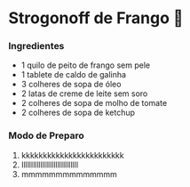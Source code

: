 # Strogonoff de Frango :chicken:

### Ingredientes



- 1 quilo de peito de frango sem pele
- 1 tablete de caldo de galinha
- 3 colheres de sopa de óleo
- 2 latas de creme de leite sem soro
- 2 colheres de sopa de molho de tomate
- 2 colheres de sopa de ketchup

### Modo de Preparo

1. kkkkkkkkkkkkkkkkkkkkkkkk
2. llllllllllllllllllllllllllllll
3. mmmmmmmmmmmmmm



